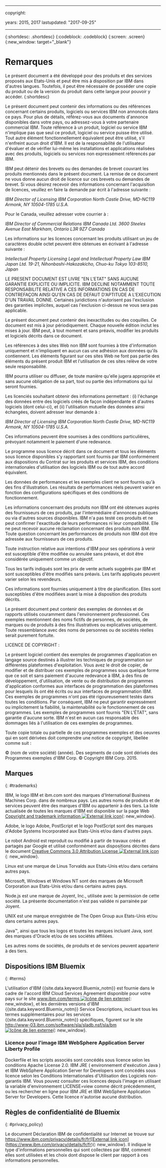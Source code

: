 ﻿---



copyright:

  years: 2015, 2017
lastupdated: "2017-09-25"


---

{:shortdesc: .shortdesc}
{:codeblock: .codeblock}
{:screen: .screen}
{:new_window: target="_blank"}

# Remarques

Le présent document a été développé pour des produits et des services proposés aux Etats-Unis et peut être mis à disposition par IBM dans d'autres langues. Toutefois, il peut être nécessaire de posséder une copie du produit ou de la version du produit dans cette langue pour pouvoir y accéder.
{:shortdesc}

Le présent document peut contenir des informations ou des
références concernant certains produits, logiciels ou services IBM
non annoncés dans ce pays. Pour plus de détails, référez-vous aux
documents d'annonce disponibles dans votre pays, ou adressez-vous à
votre partenaire commercial IBM. Toute référence à un produit,
logiciel ou service IBM n'implique pas que seul ce produit, logiciel
ou service puisse être utilisé. Tout autre élément fonctionnellement
équivalent peut être utilisé, s'il n'enfreint aucun droit d'IBM. Il
est de la responsabilité de l'utilisateur d'évaluer et de vérifier
lui-même les installations et applications réalisées avec des
produits, logiciels ou services non expressément référencés par IBM.

IBM peut détenir des brevets ou des demandes de brevet couvrant
les produits mentionnés dans le présent document. La remise de
ce document ne vous donne aucun droit de licence sur ces brevets ou
demandes de brevet. Si vous désirez recevoir des informations
concernant l'acquisition de licences, veuillez en faire la demande
par écrit à l'adresse suivante :
  
  *IBM Director of Licensing*
  *IBM Corporation*
  *North Castle Drive, MD-NC119*
  *Armonk, NY 10504-1785*
  *U.S.A.*

Pour le Canada, veuillez adresser votre courrier à : 

  *IBM Director of Commercial Relations*
  *IBM Canada Ltd.*
  *3600 Steeles Avenue East*
  *Markham, Ontario*
  *L3R 9Z7 Canada*

Les informations sur les licences concernant les produits utilisant un jeu de caractères double octet
peuvent être obtenues en écrivant à l'adresse suivante :
  
  *Intellectual Property Licensing*
  *Legal and Intellectual Property Law*
  *IBM Japan Ltd.*
  *19-21, Nihonbashi-Hakozakicho, Chuo-ku*
  *Tokyo 103-8510, Japan*

LE PRESENT DOCUMENT EST LIVRE "EN L'ETAT" SANS AUCUNE GARANTIE EXPLICITE OU IMPLICITE. IBM DECLINE NOTAMMENT TOUTE
RESPONSABILITE RELATIVE A CES INFORMATIONS EN CAS DE CONTREFAÇON AINSI QU'EN CAS DE DEFAUT D'APTITUDE A L'EXECUTION D'UN TRAVAIL DONNE. Certaines juridictions
n'autorisent pas l'exclusion des garanties implicites, auquel cas
l'exclusion ci-dessus ne vous sera pas applicable.

Le présent document peut contenir des inexactitudes ou des
coquilles. Ce document est mis à jour périodiquement. Chaque nouvelle
édition inclut les mises à jour. IBM peut, à tout moment et sans préavis, modifier les
produits et logiciels décrits dans ce document.

Les références à des sites Web non IBM sont fournies à titre
d'information uniquement et n'impliquent en aucun cas une adhésion
aux données qu'ils contiennent. Les éléments figurant sur ces sites
Web ne font pas partie des éléments du présent produit IBM et
l'utilisation de ces sites relève de votre seule responsabilité.

IBM pourra utiliser ou diffuser, de toute manière qu'elle jugera
appropriée et sans aucune obligation de sa part,
tout ou partie des informations qui lui seront fournies.

Les licenciés souhaitant obtenir des informations permettant :
(i) l'échange des données entre des logiciels créés de façon
indépendante et d'autres logiciels (dont celui-ci), et (ii)
l'utilisation mutuelle des données ainsi échangées, doivent adresser
leur demande à :
 
  *IBM Director of Licensing*
  *IBM Corporation*
  *North Castle Drive, MD-NC119*
  *Armonk, NY 10504-1785*
  *U.S.A.*

Ces informations peuvent être soumises à des conditions
particulières, prévoyant notamment le paiement d'une redevance.

Le programme sous licence décrit dans ce document et tous les
éléments sous licence disponibles s'y rapportant sont fournis par IBM conformément aux dispositions du Contrat sur les produits et services IBM, des conditions internationales d'utilisation des logiciels IBM ou de tout autre accord équivalent.

Les données de performances et les exemples client ne sont fournis qu'à des fins d'illustration. Les résultats de performances réels peuvent varier en fonction des configurations spécifiques et des conditions de fonctionnement.

Les informations concernant des produits non IBM ont été obtenues auprès des
fournisseurs de ces produits, par l'intermédiaire d'annonces publiques ou via d'autres sources disponibles. IBM n'a  pas  testé ces produits et ne peut confirmer l'exactitude de leurs
performances ni leur compatibilité. Elle ne peut recevoir aucune réclamation concernant des produits
non IBM. Toute question concernant les performances de produits
non IBM doit être adressée aux fournisseurs de ces produits.

Toute instruction relative aux intentions d'IBM pour ses opérations à venir est susceptible d'être
modifiée ou annulée sans préavis, et doit être considérée uniquement
comme un objectif.

Tous les tarifs indiqués sont les prix de vente actuels suggérés
par IBM et sont susceptibles d'être modifiés sans préavis. Les tarifs
appliqués peuvent varier selon les revendeurs.

Ces informations sont fournies uniquement à titre de planification. Elles sont susceptibles d'être modifiées avant la mise à disposition
des produits décrits.

Le présent document peut contenir des exemples de données et de
rapports utilisés couramment dans l'environnement professionnel. Ces
exemples mentionnent des noms fictifs de personnes, de sociétés, de
marques ou de produits à des fins illustratives ou explicatives uniquement. Toute
ressemblance avec des noms de personnes ou de sociétés
réelles serait purement fortuite.

LICENCE DE COPYRIGHT :

Le présent logiciel contient des exemples de programmes d'application
en langage source destinés à illustrer les techniques de
programmation sur différentes plateformes d'exploitation. Vous avez le droit de copier, de modifier et de distribuer ces
exemples de programmes sous quelque forme que ce soit et sans
paiement d'aucune redevance à IBM, à des fins de développement,
d'utilisation, de vente ou de distribution de programmes
d'application conformes aux interfaces de programmation des
plateformes pour lesquels ils ont été écrits ou aux interfaces de programmation IBM. Ces exemples de programmes n'ont pas été rigoureusement testés dans
toutes les conditions. Par conséquent, IBM ne peut garantir expressément ou implicitement la
fiabilité, la maintenabilité ou le fonctionnement de ces programmes. Les exemples de programmes sont fournis "EN L'ÉTAT", sans garantie d'aucune sorte. IBM n'est en aucun cas responsable des dommages liés à l'utilisation de ces exemples de programmes.

Toute copie totale ou partielle de ces programmes exemples et des
oeuvres qui en sont dérivées doit comprendre une notice de copyright, libellée comme suit : 
  
  © (nom de votre société) (année). 
  Des segments de code sont dérivés des Programmes exemples
d'IBM Corp. 
  © Copyright IBM Corp. 2015.

## Marques
{: #trademarks}

IBM, le logo IBM et ibm.com sont des marques d'International Business Machines Corp. dans de nombreux pays. Les autres noms de produits et de services peuvent être des marques d'IBM ou appartenir à des tiers. La liste actualisée de toutes les marques d'IBM est disponible sur la page Web [Copyright and trademark information ![External link icon](../icons/launch-glyph.svg)](https://www.ibm.com/legal/us/en/copytrade.shtml){: new_window}.

Adobe, le logo Adobe, PostScript et le logo PostScript sont des marques d'Adobe Systems Incorporated aux Etats-Unis et/ou dans d'autres pays.

Le robot Android est reproduit ou modifié à partir de travaux créés et partagés par Google et utilisé conformément aux dispositions décrites dans le document [Creative Commons 3.0 Attribution License ![External link icon](../icons/launch-glyph.svg)](https://creativecommons.org/licenses/by/3.0/){: new_window}.

Linux est une marque de Linus Torvalds aux Etats-Unis et/ou dans certains autres pays.

Microsoft, Windows et Windows NT sont des marques de Microsoft Corporation aux Etats-Unis et/ou dans certains autres pays.

Node.js est une marque de Joyent, Inc., utilisée avec la permission de cette société. La présente documentation n'est pas validée ni parrainée par Joyent.

UNIX est une marque enregistrée de The Open Group aux Etats-Unis et/ou dans certains autres pays.

Java™, ainsi que tous les logos et toutes les marques incluant Java, sont des marques d'Oracle et/ou de ses sociétés affiliées.

Les autres noms de sociétés, de produits et de services peuvent appartenir à des tiers.

## Dispositions IBM Bluemix
{: #terms}

L'utilisation d'IBM {{site.data.keyword.Bluemix_notm}} est fournie dans le cadre de l'accord IBM Cloud Services Agreement disponible pour votre pays sur le site [www.ibm.com/terms ![Icône de lien externe](../icons/launch-glyph.svg)](www.ibm.com/terms){: new_window}, et les dernières versions d'IBM {{site.data.keyword.Bluemix_notm}} Service Descriptions, incluant tous les termes supplémentaires pour les services {{site.data.keyword.Bluemix_notm}} spécifiques, figurent sur le site [http://www-03.ibm.com/software/sla/sladb.nsf/sla/bm ![Icône de lien externe](../icons/launch-glyph.svg)](http://www-03.ibm.com/software/sla/sladb.nsf/sla/bm){: new_window}.

### Licence pour l'image IBM WebSphere Application Server Liberty Profile
Dockerfile et les scripts associés sont concédés sous licence selon les conditions Apache License 2.0. IBM JRE ( environnement d'exécution Java ) et IBM WebSphere Application Server for Developers sont concédés sous licence selon les Conditions Internationales d'Utilisation des Logiciels non-garantis IBM. Vous pouvez consulter ces licences depuis l'image en utilisant la variable d'environnement LICENSE=view comme décrit précédemment, ou les rechercher en ligne pour IBM JRE et IBM WebSphere Application Server for Developers. Cette licence n'autorise aucune distribution.

## Règles de confidentialité de Bluemix
{: #privacy_policy}

Le document Déclaration IBM de confidentialité sur Internet se trouve sur [https://www.ibm.com/privacy/details/fr/fr![External link icon](../icons/launch-glyph.svg)](https://www.ibm.com/privacy/details/fr/fr){: new_window}. Il indique le type d'informations personnelles qui sont collectées par IBM, comment elles sont utilisées et les choix dont dispose le client par rapport à ces informations personnelles.
